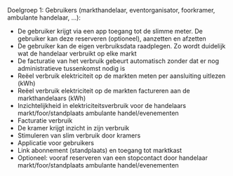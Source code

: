 Doelgroep 1: Gebruikers (markthandelaar, eventorganisator, foorkramer, ambulante handelaar, …): 

- De gebruiker krijgt via een app toegang tot de slimme meter. De gebruiker kan deze reserveren (optioneel), aanzetten en afzetten ​
- De gebruiker kan de eigen verbruiksdata raadplegen. Zo wordt duidelijk wat de handelaar verbruikt op elke markt​
- De facturatie van het verbruik gebeurt automatisch zonder dat er nog administratieve tussenkomst nodig is​
- Reëel verbruik elektriciteit op de markten meten per aansluiting uitlezen (kWh) 
- Reëel verbruik elektriciteit op de markten factureren aan de markthandelaars (kWh) 
- Inzichtelijkheid in elektriciteitsverbruik voor de handelaars markt/foor/standplaats ambulante handel/evenementen 
- Facturatie verbruik 
- De kramer krijgt inzicht in zijn verbruik 
- Stimuleren van slim verbruik door kramers 
- Applicatie voor gebruikers 
- Link abonnement (standplaats) en toegang tot marktkast 
- Optioneel: vooraf reserveren van een stopcontact door handelaar markt/foor/standplaats ambulante handel/evenementen 
